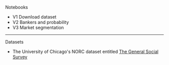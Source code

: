 Notebooks

* V1 Download dataset
* V2 Bankers and probability
* V3 Market segmentation

- - - - 

Datasets

* The University of Chicago's NORC dataset entitled [The General Social Survey](https://gss.norc.org)
